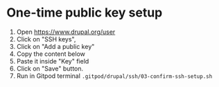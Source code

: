 # One-time public key setup
1. Open https://www.drupal.org/user
1. Click on "SSH keys", 
1. Click on "Add a public key"
1. Copy the content below 
1. Paste it inside "Key" field 
1. Click on "Save" button.
1. Run in Gitpod terminal `.gitpod/drupal/ssh/03-confirm-ssh-setup.sh`
```
